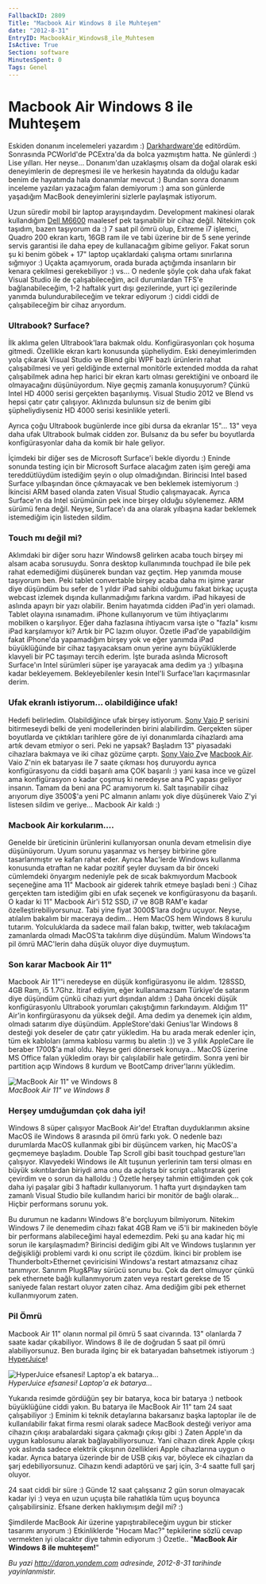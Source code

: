 ```yaml
---
FallbackID: 2809
Title: "Macbook Air Windows 8 ile Muhteşem"
date: "2012-8-31"
EntryID: MacbookAir_Windows8_ile_Muhtesem
IsActive: True
Section: software
MinutesSpent: 0
Tags: Genel
---
```

# Macbook Air Windows 8 ile Muhteşem
Eskiden donanım incelemeleri yazardım :)
[Darkhardware'de](http://www.darkhardware.com/) editördüm. Sonrasında
PCWorld'de PCExtra'da da bolca yazmıştım hatta. Ne günlerdi :) Lise
yılları. Her neyse... Donanım'dan uzaklaşmış olsam da doğal olarak eski
deneyimlerin de depreşmesi ile ve herkesin hayatında da olduğu kadar
benim de hayatımda hala donanımlar mevcut :) Bundan sonra donanım
inceleme yazıları yazacağım falan demiyorum :) ama son günlerde
yaşadığım MacBook deneyimlerini sizlerle paylaşmak istiyorum.

Uzun süredir mobil bir laptop arayışındaydım. Development makinesi
olarak kullandığım [Dell
M6600](http://www.dell.com/tr/sletmeler/p/precision-m6600/pd) maalesef
pek taşınabilir bir cihaz değil. Nitekim çok taşıdım, bazen taşıyorum da
:) 7 saat pil ömrü olup, Extreme i7 işlemci, Quadro 200 ekran kartı,
16GB ram ile ve tabi üzerine bir de 5 sene yerinde servis garantisi ile
daha epey de kullanacağım gibime geliyor. Fakat sorun şu ki benim
göbek + 17" laptop uçaklardaki çalışma ortamı sınırlarına sığmıyor :)
Uçakta açamıyorum, orada burada açtığımda insanların bir kenara
çekilmesi gerekebiliyor :) vs... O nedenle şöyle çok daha ufak fakat
Visual Studio ile de çalışabileceğim, acil durumlardan TFS'e
bağlanabileceğim, 1-2 haftalık yurt dışı gezilerinde, yurt içi
gezilerinde yanımda bulundurabileceğim ve tekrar ediyorum :) ciddi ciddi
de çalışabileceğim bir cihaz arıyordum.

### Ultrabook? Surface?

İlk aklıma gelen Ultrabook'lara bakmak oldu. Konfigürasyonları çok
hoşuma gitmedi. Özellikle ekran kartı konusunda şüpheliydim. Eski
deneyimlerimden yola çıkarak Visual Studio ve Blend gibi WPF bazlı
ürünlerin rahat çalışabilmesi ve yeri geldiğinde external monitörle
extended modda da rahat çalışabilmek adına hep harici bir ekran kartı
olması gerektiğini ve onboard ile olmayacağını düşünüyordum. Niye geçmiş
zamanla konuşuyorum? Çünkü Intel HD 4000 serisi gerçekten başarılıymış.
Visual Studio 2012 ve Blend vs hepsi çatır çatır çalışıyor. Aklınızda
bulunsun siz de benim gibi şüpheliydiyseniz HD 4000 serisi kesinlikle
yeterli.

Ayrıca çoğu Ultrabook bugünlerde ince gibi dursa da ekranlar 15"... 13"
veya daha ufak Ultrabook bulmak cidden zor. Bulsanız da bu sefer bu
boyutlarda konfigürasyonlar daha da komik bir hale geliyor.

İçimdeki bir diğer ses de Microsoft Surface'i bekle diyordu :) Eninde
sonunda testing için bir Microsoft Surface alacağım zaten işim gereği
ama tereddütlüydüm istediğim şeyin o olup olmadığından. Birincisi Intel
based Surface yılbaşından önce çıkmayacak ve ben beklemek istemiyorum :)
İkincisi ARM based olanda zaten Visual Studio çalışmayacak. Ayrıca
Surface'ın da Intel sürümünün pek ince birşey olduğu söylenemez. ARM
sürümü fena değil. Neyse, Surface'ı da ana olarak yılbaşına kadar
beklemek istemediğim için listeden sildim.

### Touch mı değil mi?

Aklımdaki bir diğer soru hazır Windows8 gelirken acaba touch birşey mi
alsam acaba sorusuydu. Sonra desktop kullanımında touchpad ile bile pek
rahat edemediğimi düşünerek bundan vaz geçtim. Hep yanımda mouse
taşıyorum ben. Peki tablet convertable birşey acaba daha mı işime yarar
diye düşündüm bu sefer de 1 yıldır iPad sahibi olduğumu fakat birkaç
uçuşta webcast izlemek dışında kullanmadığımı farkına vardım. iPad
hikayesi de aslında apayrı bir yazı olabilir. Benim hayatımda cidden
iPad'in yeri olamadı. Tablet olayına ısınamadım. iPhone kullanıyorum ve
tüm ihtiyaçlarımı mobilken o karşılıyor. Eğer daha fazlasına ihtiyacım
varsa işte o "fazla" kısmı iPad karşılamıyor ki? Artık bir PC lazım
oluyor. Özetle iPad'de yapabildiğim fakat iPhone'da yapamadığım birşey
yok ve eğer yanımda iPad büyüklüğünde bir cihaz taşıyacaksam onun yerine
aynı büyüklüklerde klavyeli bir PC taşımayı tercih ederim. İşte burada
aslında Microsoft Surface'ın Intel sürümleri süper işe yarayacak ama
dedim ya :) yılbaşına kadar bekleyemem. Bekleyebilenler kesin Intel'li
Surface'ları kaçırmasınlar derim.

### Ufak ekranlı istiyorum... olabildiğince ufak!

Hedefi belirledim. Olabildiğince ufak birşey istiyorum. [Sony Vaio
P](http://en.wikipedia.org/wiki/Sony_VAIO_P_series) serisini
bitirmeseydi belki de yeni modellerinden birini alabilirdim. Gerçekten
süper boyutlarda ve çıktıkları tarihlere göre de iyi donanımlarda
cihazlardı ama artık devam etmiyor o seri. Peki ne yapsak? Başladım 13"
piyasadaki cihazlara bakmaya ve iki cihaz gözüme çarptı. [Sony Vaio
Z](http://en.wikipedia.org/wiki/Sony_VAIO_P_series)ve [Macbook
Air](http://www.apple.com/macbookair/). Vaio Z'nin ek bataryası ile 7
saate çıkması hoş duruyordu ayrıca konfigürasyonu da ciddi başarılı ama
ÇOK başarılı :) yani kasa ince ve güzel ama konfigürasyon o kadar çoşmuş
ki neredeyse ana PC yapası geliyor insanın. Tamam da beni ana PC
aramıyorum ki. Salt taşınabilir cihaz arıyorum diye 3500\$'a yeni PC
almanın anlamı yok diye düşünerek Vaio Z'yi listesen sildim ve geriye...
Macbook Air kaldı :)

### Macbook Air korkularım....

Genelde bir üreticinin ürünlerini kullanıyorsan onunla devam etmelisin
diye düşünüyorum. Uyum sorunu yaşanmaz vs herşey birbirine göre
tasarlanmıştır ve kafan rahat eder. Ayrıca Mac'lerde Windows kullanma
konusunda etraftan ne kadar pozitif şeyler duysam da bir önceki
cümlemdeki önyargım nedeniyle pek de sıcak bakmıyordum Macbook
seçeneğine ama 11" Macbook air giderek tahrik etmeye başladı beni :)
Cihaz gerçekten tam istediğim gibi en ufak seçenek ve konfigürasyonu da
başarılı. O kadar ki 11" Macbook Air'i 512 SSD, i7 ve 8GB RAM'e kadar
özelleştirebiliyorsunuz. Tabi yine fiyat 3000\$'lara doğru uçuyor.
Neyse, atılalım bakalım bir maceraya dedim... Hem MacOS hem Windows 8
kurulu tutarım. Yolculuklarda da sadece mail falan bakıp, twitter, web
takılacağım zamanlarda olmadı MacOS'ta takılırım diye düşündüm. Malum
Windows'ta pil ömrü MAC'lerin daha düşük oluyor diye duymuştum.

### Son karar Macbook Air 11"

Macbook Air 11"'i neredeyse en düşük konfigürasyonu ile aldım. 128SSD,
4GB Ram, i5 1.7Ghz. İtiraf ediyim, eğer kullanamazsam Türkiye'de satarım
diye düşündüm çünkü cihazı yurt dışından aldım :) Daha önceki düşük
konfigürasyonlu Ultrabook yorumları çakıştığımın farkındayım. Aldığım
11" Air'in konfirgürasyonu da yüksek değil. Ama dedim ya denemek için
aldım, olmadı satarım diye düşündüm. AppleStore'daki Genius'lar Windows
8 desteği yok deseler de çatır çatır yükledim. Ha bu arada merak edenler
için, tüm ek kabloları (amma kablosu varmış bu aletin :)) ve 3 yıllık
AppleCare ile beraber 1700\$'a mal oldu. Neyse geri dönersek konuya...
MacOS üzerine MS Office falan yükledim orayı bir çalışılabilir hale
getirdim. Sonra yeni bir partition açıp Windows 8 kurdum ve BootCamp
driver'larını yükledim.

![MacBook Air 11" ve Windows
8](media/MacbookAir_Windows8_ile_Muhtesem/macbook.jpg)\
*MacBook Air 11" ve Windows 8*

### Herşey umduğumdan çok daha iyi!

Windows 8 süper çalışıyor MacBook Air'de! Etraftan duyduklarımın aksine
MacOS ile Windows 8 arasında pil ömrü farkı yok. O nedenle bazı
durumlarda MacOS kullanmak gibi bir düşüncem varken, hiç MacOS'a
geçmemeye başladım. Double Tap Scroll gibi basit touchpad gesture'ları
çalışıyor. Klavyedeki Windows ile Alt tuşunun yerlerinin tam tersi
olması en büyük sıkıntılardan biriydi ama onu da açılışta bir script
çalıştırarak geri çevirdim ve o sorun da halloldu :) Özetle herşey
tahmin ettiğimden çok çok daha iyi paşalar gibi 3 haftadır kullanıyorum.
1 hafta yurt dışındayken tam zamanlı Visual Studio bile kullandım harici
bir monitör de bağlı olarak... Hiçbir performans sorunu yok.

Bu durumun ne kadarını Windows 8'e borçluyum bilmiyorum. Nitekim Windows
7 ile denemedim cihazı fakat 4GB Ram ve i5'li bir makineden böyle bir
performans alabileceğimi hayal edemezdim. Peki şu ana kadar hiç mi sorun
ile karşılaşmadım? Birincisi dediğim gibi Alt ve Windows tuşlarının yer
değişikliği problemi vardı ki onu script ile çözdüm. İkinci bir problem
ise Thunderbolt\>Ethernet çeviricisini Windows'a restart atmazsanız
cihaz tanımıyor. Sanırım Plug&Play sürücü sorunu bu. Çok da dert olmuyor
çünkü pek ethernete bağlı kullanmıyorum zaten veya restart gerekse de 15
saniyede falan restart oluyor zaten cihaz. Ama dediğim gibi pek ethernet
kullanmıyorum zaten.

### Pil Ömrü

Macbook Air 11" olanın normal pil ömrü 5 saat civarında. 13" olanlarda 7
saate kadar çıkabiliyor. Windows 8 ile de doğrudan 5 saat pil ömrü
alabiliyorsunuz. Ben burada ilginç bir ek bataryadan bahsetmek istiyorum
:)
[HyperJuice](http://www.hypershop.com/HyperJuice-External-Battery-for-MacBook-iPad-iPhone-USB-s/91.htm)!

![HyperJuice efsanesi! Laptop'a ek
batarya...](media/MacbookAir_Windows8_ile_Muhtesem/hyperjuice.jpg)\
*HyperJuice efsanesi! Laptop'a ek batarya...*

Yukarıda resimde gördüğün şey bir batarya, koca bir batarya :) netbook
büyüklüğüne ciddi yakın. Bu batarya ile MacBook Air 11" tam 24 saat
çalışabiliyor :) Eminim ki teknik detaylarına bakarsanız başka laptoplar
ile de kullanılabilir fakat firma resmi olarak sadece MacBook desteği
veriyor ama cihazın çıkışı arabalardaki sigara çakmağı çıkışı gibi :)
Zaten Apple'ın da uygun kablosunu alarak bağlayabiliyorsunuz. Yani
cihazın direk Apple çıkışı yok aslında sadece elektrik çıkışının
özellikleri Apple cihazlarına uygun o kadar. Ayrıca batarya üzerinde bir
de USB çıkış var, böylece ek cihazları da şarj edebiliyorsunuz. Cihazın
kendi adaptörü ve şarj için, 3-4 saatte full şarj oluyor.

24 saat ciddi bir süre :) Günde 12 saat çalışsanız 2 gün sorun olmayacak
kadar iyi :) veya en uzun uçuşta bile rahatlıkla tüm uçuş boyunca
çalışabilirsiniz. Efsane derken haklıymışım değil mi? :)

Şimdilerde MacBook Air üzerine yapıştırabileceğim uygun bir sticker
tasarımı arıyorum :) Etkinliklerde "Hocam Mac?" tepkilerine sözlü cevap
vermekten iyi olacaktır diye tahmin ediyorum :) Özetle.. "**MacBook Air
Windows 8 ile muhteşem!**"



*Bu yazi http://daron.yondem.com adresinde, 2012-8-31 tarihinde yayinlanmistir.*
